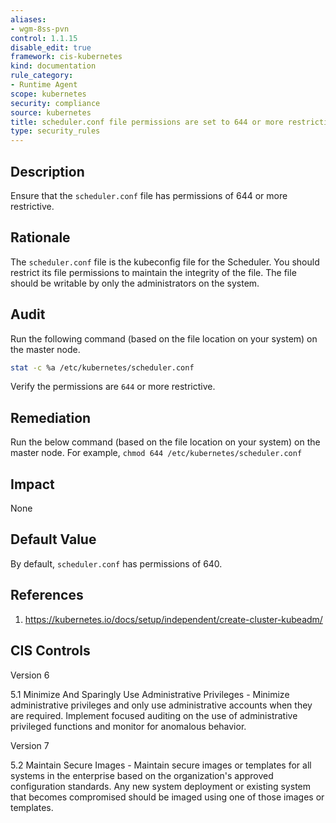 ```yaml
---
aliases:
- wgm-8ss-pvn
control: 1.1.15
disable_edit: true
framework: cis-kubernetes
kind: documentation
rule_category:
- Runtime Agent
scope: kubernetes
security: compliance
source: kubernetes
title: scheduler.conf file permissions are set to 644 or more restrictive
type: security_rules
---
```


## Description

Ensure that the `scheduler.conf` file has permissions of 644 or more restrictive.

## Rationale

The `scheduler.conf` file is the kubeconfig file for the Scheduler. You should restrict its file permissions to maintain the integrity of the file. The file should be writable by only the administrators on the system.

## Audit

Run the following command (based on the file location on your system) on the master node.

```bash
stat -c %a /etc/kubernetes/scheduler.conf
```

Verify the permissions are `644` or more restrictive.

## Remediation

Run the below command (based on the file location on your system) on the master node. For example, `chmod 644 /etc/kubernetes/scheduler.conf`

## Impact

None

## Default Value

By default, `scheduler.conf` has permissions of 640.

## References

1. https://kubernetes.io/docs/setup/independent/create-cluster-kubeadm/

## CIS Controls

Version 6

5.1 Minimize And Sparingly Use Administrative Privileges - Minimize administrative privileges and only use administrative accounts when they are required. Implement focused auditing on the use of administrative privileged functions and monitor for anomalous behavior.

Version 7

5.2 Maintain Secure Images - Maintain secure images or templates for all systems in the enterprise based on the organization's approved configuration standards. Any new system deployment or existing system that becomes compromised should be imaged using one of those images or templates.
